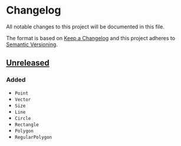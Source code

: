 # Changelog

All notable changes to this project will be documented in this file.

The format is based on [Keep a Changelog](http://keepachangelog.com/en/1.0.0/)
and this project adheres to [Semantic Versioning](http://semver.org/spec/v2.0.0.html).


## [Unreleased](https://github.com/gravitton/geometry/compare/v1.0.0...master)
### Added
- `Point`
- `Vector`
- `Size`
- `Line`
- `Circle`
- `Rectangle`
- `Polygon`
- `RegularPolygon`
